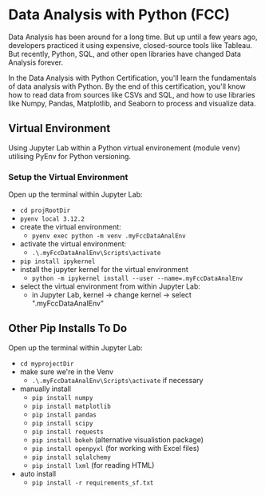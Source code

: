 # Data Analysis with Python (FCC)

Data Analysis has been around for a long time. But up until
a few years ago, developers practiced it using
expensive, closed-source tools like Tableau. But recently,
Python, SQL, and other open libraries have changed Data Analysis forever.

In the Data Analysis with Python Certification, you'll learn
the fundamentals of data analysis with Python. By the end
of this certification, you'll know how to read data
from sources like CSVs and SQL, and how to use libraries
like Numpy, Pandas, Matplotlib, and Seaborn to process
and visualize data.

## Virtual Environment

Using Jupyter Lab within a Python
virtual environement (module venv) utilising PyEnv
for Python versioning.

### Setup the Virtual Environment

Open up the terminal within Jupyter Lab:

- `cd projRootDir`
- `pyenv local 3.12.2`
- create the virtual environment:
  - `pyenv exec python -m venv .myFccDataAnalEnv`
- activate the virtual environment:
  - `.\.myFccDataAnalEnv\Scripts\activate`
- `pip install ipykernel`
- install the jupyter kernel for the virtual environment
  - `python -m ipykernel install --user --name=.myFccDataAnalEnv`
- select the virtual environment from within Jupyter Lab:
  - in Jupyter Lab, kernel -\> change kernel -\> select ".myFccDataAnalEnv"

## Other Pip Installs To Do

Open up the terminal within Jupyter Lab:

- `cd myprojectDir`
- make sure we're in the Venv
  - `.\.myFccDataAnalEnv\Scripts\activate` if necessary
- manually install
  - `pip install numpy`
  - `pip install matplotlib`
  - `pip install pandas`
  - `pip install scipy`
  - `pip install requests`
  - `pip install bokeh` (alternative visualistion package)
  - `pip install openpyxl` (for working with Excel files)
  - `pip install sqlalchemy`
  - `pip install lxml` (for reading HTML)
- auto install
  - `pip install -r requirements_sf.txt`

